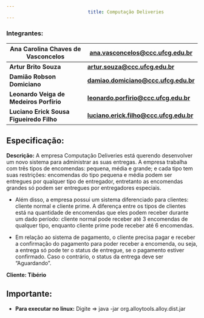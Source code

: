 ```yaml
---
                              title: Computação Deliveries
---
```

### Integrantes:

**Ana Carolina Chaves de Vasconcelos** |**ana.vasconcelos@ccc.ufcg.edu.br**
--- | ---
**Artur Brito Souza** | **artur.souza@ccc.ufcg.edu.br**
**Damião Robson Domiciano** | **damiao.domiciano@ccc.ufcg.edu.br**
**Leonardo Veiga de Medeiros Porfírio** | **leonardo.porfirio@ccc.ufcg.edu.br**
**Luciano Erick Sousa Figueiredo Filho** | **luciano.erick.filho@ccc.ufcg.edu.br**

## Especificação:
**Descrição:** A empresa Computação Deliveries está querendo desenvolver um novo sistema para administrar as suas entregas. A empresa trabalha com três tipos de encomendas: pequena, média e grande; e cada tipo tem suas restrições: encomendas do tipo pequena e média podem ser entregues por qualquer tipo de entregador, entretanto as encomendas grandes só podem ser entregues por entregadores especiais.

- Além disso, a empresa possui um sistema diferenciado para clientes: cliente normal e cliente prime. A diferença entre os tipos de clientes está na quantidade de encomendas que eles podem receber durante um dado período: cliente normal pode receber até 3 encomendas de qualquer tipo, enquanto cliente prime pode receber até 6 encomendas.

- Em relação ao sistema de pagamento, o cliente precisa pagar e receber a confirmação do pagamento para poder receber a encomenda, ou seja, a entrega só pode ter o status de entregue, se o pagamento estiver confirmado. Caso o contrário, o status da entrega deve ser “Aguardando”.

**Cliente: Tibério**


## Importante:
- **Para executar no linux:** Digite => java -jar org.alloytools.alloy.dist.jar
